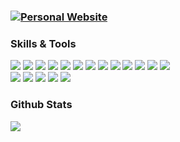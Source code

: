 ### [![Personal Website](https://img.shields.io/website?label=Portfolio%20Website&style=for-the-badge&url=https%3A%2F%2FMohammadHH.netlify.app)](https://mohammad-hamarsheh.com)

### Skills & Tools
 <p>
    <img src="https://img.shields.io/badge/JavaScript-F7DF1E?style=flat-square&logo=JavaScript&logoColor=white"/>
    <img src="https://img.shields.io/badge/TypeScript-007ACC?style=flat-square&logo=JavaScript&logoColor=white"/>
    <img src="https://img.shields.io/badge/-ReactJs-61DAFB?style=flat-square&logo=react&logoColor=white"/>
    <img src="https://img.shields.io/badge/-Nuxt-1572B6?style=flat-square&logo=nuxt.js&logoColor=white"/>
    <img src="https://img.shields.io/badge/Vue.js-35495E?style=flat-square&logo=vue.js&logoColor=4FC08D"/>
    <img src="https://img.shields.io/badge/-Visual%20Studio%20Code-23A9F2?style=flat-square&logo=Visual%20Studio%20Code&logoColor=white"/>
    <img src="https://img.shields.io/badge/-Github-181717?style=flat-square&logo=GitHub&logoColor=white"/>
    <img src="https://img.shields.io/badge/-Git-F44D27?style=flat-square&logo=Git&logoColor=white"/>
    <img src="https://img.shields.io/badge/-NPM-CB3837?style=flat-square&logo=NPM&logoColor=white"/>
    <img src="https://img.shields.io/badge/-Trello-0079BF?style=flat-square&logo=Trello&logoColor=white"/>
    <img src="https://img.shields.io/badge/-Slack-E01563?style=flat-square&logo=Slack&logoColor=white"/>
    <img src="https://img.shields.io/badge/-MySQL-F29111?style=flat-square&logo=MySQL&logoColor=white"/>
    <img src="https://img.shields.io/badge/-Notion-000000?style=flat-square&logo=Notion&logoColor=white"/><br/>
    <img src="https://img.shields.io/badge/-Storybook-FF4785?style=flat-square&logo=Storybook&logoColor=white"/>
    <img src="https://img.shields.io/badge/-WebPack-1C78C0?style=flat-square&logo=WebPack&logoColor=white"/>
    <img src="https://img.shields.io/badge/-ESLint-4B32C3?style=flat-square&logo=ESLint&logoColor=white"/>
    <img src="https://img.shields.io/badge/-HTML5-E34F26?style=flat-square&logo=HTML5&logoColor=white"/>
    <img src="https://img.shields.io/badge/-CSS3-1572B6?style=flat-square&logo=CSS3&logoColor=white"/>
 </p>
  
### Github Stats
<img src="https://github-readme-stats-sigma-five.vercel.app/api?username=MohammadHH&count_private=true&show_icons=true&include_all_commits=true"/>

